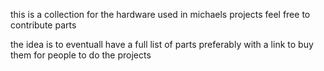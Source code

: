this is a collection for the hardware used in michaels projects 
feel free to contribute parts

the idea is to eventuall have a full list of parts preferably with a link to buy them for people to do the projects 

